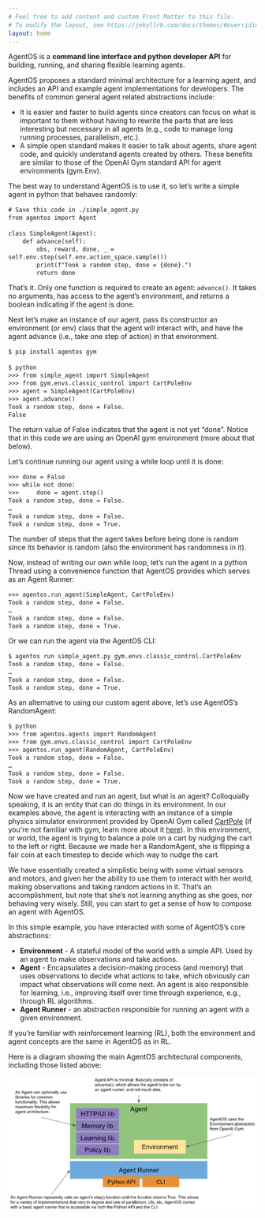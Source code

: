 ```yaml
---
# Feel free to add content and custom Front Matter to this file.
# To modify the layout, see https://jekyllrb.com/docs/themes/#overriding-theme-defaults
layout: home
---
```


AgentOS is a **command line interface and python developer API** for building, running, and sharing flexible learning agents.

AgentOS proposes a standard minimal architecture for a learning agent, and includes an API and example agent implementations for developers. The benefits of common general agent related abstractions include:
* It is easier and faster to build agents since creators can focus on what is important to them without having to rewrite the parts that are less interesting but necessary in all agents (e.g., code to manage long running processes, parallelism, etc.).
* A simple open standard makes it easier to talk about agents, share agent code, and quickly understand agents created by others. These benefits are similar to those of the OpenAI Gym standard API for agent environments (gym.Env).

The best way to understand AgentOS is to use it, so let’s write a simple agent in python that behaves randomly:

```
# Save this code in ./simple_agent.py
from agentos import Agent

class SimpleAgent(Agent):
    def advance(self):
        obs, reward, done, _ = self.env.step(self.env.action_space.sample())
        print(f"Took a random step, done = {done}.")
        return done
```

That’s it. Only one function is required to create an agent: `advance()`. It takes no arguments, has access to the agent’s environment, and returns a boolean indicating if the agent is done.

Next let’s make an instance of our agent, pass its constructor an environment (or env) class that the agent will interact with, and have the agent advance (i.e., take one step of action) in that environment.

```
$ pip install agentos gym

$ python
>>> from simple_agent import SimpleAgent
>>> from gym.envs.classic_control import CartPoleEnv
>>> agent = SimpleAgent(CartPoleEnv)
>>> agent.advance()
Took a random step, done = False.
False
```

The return value of False indicates that the agent is not yet “done”. Notice that in this code we are using an OpenAI gym environment (more about that below).

Let’s continue running our agent using a while loop until it is done:

```
>>> done = False
>>> while not done:
>>>     done = agent.step()
Took a random step, done = False.
…
Took a random step, done = False.
Took a random step, done = True.
```

The number of steps that the agent takes before being done is random since its behavior is random (also the environment has randomness in it).

Now, instead of writing our own while loop, let’s run the agent in a python Thread using a convenience function that AgentOS provides which serves as an Agent Runner:

```
>>> agentos.run_agent(SimpleAgent, CartPoleEnv)
Took a random step, done = False.
…
Took a random step, done = False.
Took a random step, done = True.

```

Or we can run the agent via the AgentOS CLI:

```
$ agentos run simple_agent.py gym.envs.classic_control.CartPoleEnv
Took a random step, done = False.
…
Took a random step, done = False.
Took a random step, done = True.
```

As an alternative to using our custom agent above, let’s use AgentOS’s RandomAgent:

```
$ python
>>> from agentos.agents import RandomAgent
>>> from gym.envs.classic_control import CartPoleEnv
>>> agentos.run_agent(RandomAgent, CartPoleEnv)
Took a random step, done = False.
…
Took a random step, done = False.
Took a random step, done = True.
```

Now we have created and run an agent, but what is an agent? Colloquially speaking, it is an entity that can do things in its environment. In our examples above, the agent is interacting with an instance of a simple physics simulator environment provided by OpenAI Gym called [CartPole](https://github.com/openai/gym/blob/master/gym/envs/classic_control/cartpole.py) (if you're not familiar with gym, learn more about it [here](https://gym.openai.com/)). In this environment, or world, the agent is trying to balance a pole on a cart by nudging the cart to the left or right. Because we made her a RandomAgent, she is flipping a fair coin at each timestep to decide which way to nudge the cart.

We have essentially created a simplistic being with some virtual sensors and motors, and given her the ability to use them to interact with her world, making observations and taking random actions in it. That’s an accomplishment, but note that she’s not learning anything as she goes, nor behaving very wisely. Still, you can start to get a sense of how to compose an agent with AgentOS.

In this simple example, you have interacted with some of AgentOS’s core abstractions:
* **Environment** - A stateful model of the world with a simple API. Used by an agent to make observations and take actions.
* **Agent** - Encapsulates a decision-making process (and memory) that uses observations to decide what actions to take, which obviously can impact what observations will come next. An agent is also responsible for learning, i.e., improving itself over time through experience, e.g., through RL algorithms.
* **Agent Runner** - an abstraction responsible for running an agent with a given environment.

If you’re familiar with reinforcement learning (RL), both the environment and agent concepts are the same in AgentOS as in RL.

Here is a diagram showing the main AgentOS architectural components, including those listed above:

![AgentOS architecture](architecture.png)
